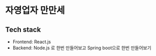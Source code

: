 # 자영업자 만만세

## Tech stack
- Frontend: React.js
- Backend: Node.js 로 한번 만들어보고 Spring boot으로 한번 만들어보기

